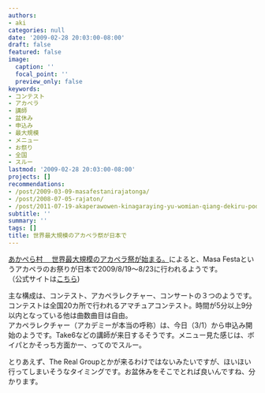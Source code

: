 ```yaml
---
authors:
- aki
categories: null
date: '2009-02-28 20:03:00-08:00'
draft: false
featured: false
image:
  caption: ''
  focal_point: ''
  preview_only: false
keywords:
- コンテスト
- アカペラ
- 講師
- 盆休み
- 申込み
- 最大規模
- メニュー
- お祭り
- 全国
- スルー
lastmod: '2009-02-28 20:03:00-08:00'
projects: []
recommendations:
- /post/2009-03-09-masafestanirajatonga/
- /post/2008-07-05-rajaton/
- /post/2011-07-19-akaperawowen-kinagaraying-yu-womian-qiang-dekiru-podcast-mouth-off/
subtitle: ''
summary: ''
tags: []
title: 世界最大規模のアカペラ祭が日本で
---
```


[あかぺら村　 世界最大規模のアカペラ祭が始まる。](http://acappellavillage.blog103.fc2.com/blog-entry-429.html)によると、Masa Festaというアカペラのお祭りが日本で2009/8/19〜8/23に行われるようです。  
（公式サイトは[こちら](http://masafesta.com/))  
  
主な構成は、コンテスト、アカペラレクチャー、コンサートの３つのようです。  
コンテストは全国20カ所で行われるアマチュアコンテスト。時間が5分以上9分以内となっている他は曲数曲目は自由。  
アカペラレクチャー（アカデミーが本当の呼称）は、今日（3/1）から申込み開始のようです。Take6などの講師が来日するそうです。メニュー見た感じは、ボイパとかそっち方面かー、ってのでスルー。  
  
とりあえず、The Real Groupとかが来るわけではないみたいですが、ほいほい行ってしまいそうなタイミングです。お盆休みをそこでとれば良いんですね、分かります。